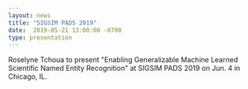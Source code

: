 ```yaml
---
layout: news
title: "SIGSIM PADS 2019"
date:  2019-05-21 13:00:00 -0700
type: presentation
---
```


Roselyne Tchoua to present "Enabling Generalizable Machine Learned Scientific Named Entity Recognition" at SIGSIM PADS 2019 on Jun. 4 in Chicago, IL.